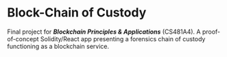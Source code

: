 # Block-Chain of Custody

Final project for ***Blockchain Principles & Applications*** (CS481A4). A proof-of-concept Solidity/React app presenting a forensics chain of custody functioning as a blockchain service.
